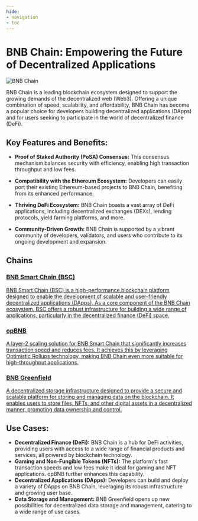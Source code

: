 ```yaml
---
hide:
- navigation
- toc
---
```


# BNB Chain: Empowering the Future of Decentralized Applications

![BNB Chain](./assets/home-hero.png)

BNB Chain is a leading blockchain ecosystem designed to support the growing demands of the decentralized web (Web3). Offering a unique combination of speed, scalability, and affordability, BNB Chain has become a popular choice for developers building decentralized applications (DApps) and for users seeking to participate in the world of decentralized finance (DeFi).

## **Key Features and Benefits:**

* **Proof of Staked Authority (PoSA) Consensus:**  This consensus mechanism balances security with efficiency, enabling high transaction throughput and low fees.

* **Compatibility with the Ethereum Ecosystem:** Developers can easily port their existing Ethereum-based projects to BNB Chain, benefiting from its enhanced performance.

* **Thriving DeFi Ecosystem:** BNB Chain boasts a vast array of DeFi applications, including decentralized exchanges (DEXs), lending protocols, yield farming platforms, and more.

* **Community-Driven Growth:** BNB Chain is supported by a vibrant community of developers, validators, and users who contribute to its ongoing development and expansion.

## **Chains**

<div class="doc-cards">
<a href="./bnb_smart_chain">
<h3>BNB Smart Chain (BSC)</h3>
<p>BNB Smart Chain (BSC) is a high-performance blockchain platform designed to enable the development of scalable and user-friendly decentralized applications (DApps). As a core component of the BNB Chain ecosystem, BSC offers a robust infrastructure for building a wide range of applications, particularly in the decentralized finance (DeFi) space.</p>
</a>

<a href="./bnb_opbnb">
<h3>opBNB</h3>
<p>A layer-2 scaling solution for BNB Smart Chain that significantly increases transaction speed and reduces fees. It achieves this by leveraging Optimistic Rollups technology, making BNB Chain even more suitable for high-throughput applications.</p>
</a>

<a href="./bnb_greenfield">
<h3>BNB Greenfield</h3>
<p>A decentralized storage infrastructure designed to provide a secure and scalable platform for storing and managing data on the blockchain. It enables users to store files, NFTs, and other digital assets in a decentralized manner, promoting data ownership and control.</p>
</a>
</div>

## **Use Cases:**

* **Decentralized Finance (DeFi):**  BNB Chain is a hub for DeFi activities, providing users with access to a wide range of financial products and services, all powered by blockchain technology.
* **Gaming and Non-Fungible Tokens (NFTs):** The platform's fast transaction speeds and low fees make it ideal for gaming and NFT applications. opBNB further enhances this capability.
* **Decentralized Applications (DApps):** Developers can build and deploy a variety of DApps on BNB Chain, leveraging its robust infrastructure and growing user base.
* **Data Storage and Management:** BNB Greenfield opens up new possibilities for decentralized data storage and management, catering to a wide range of use cases.

